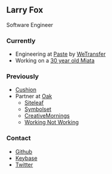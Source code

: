 ## Larry Fox

Software Engineer

### Currently

- Engineering at [Paste] by [WeTransfer]
- Working on a [30 year old Miata]

### Previously

- [Cushion](https://cushionapp.com)
- Partner at [Oak](https://oak.is)
  - [Siteleaf](https://siteleaf.com)
  - [Symbolset](https://symbolset.com)
  - [CreativeMornings](https://creativemornings.com)
  - [Working Not Working](https://workingnotworking.com)

### Contact

- [Github](https://github.com/larryfox)
- [Keybase](https://keybase.io/lf)
- [Twitter](https://twitter.com/_larryfox)

[Paste]: https://paste.bywetransfer.com
[WeTransfer]: https://wetransfer.com
[30 year old Miata]: /writing/miata
